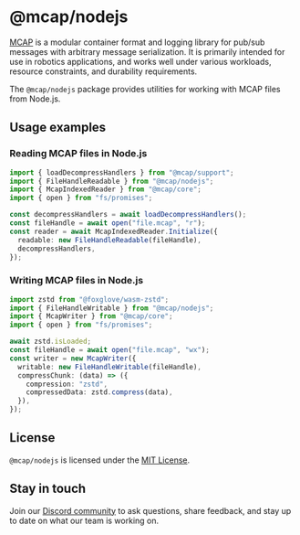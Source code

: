 # @mcap/nodejs

[MCAP](https://mcap.dev/) is a modular container format and logging library for pub/sub messages with arbitrary message serialization. It is primarily intended for use in robotics applications, and works well under various workloads, resource constraints, and durability requirements.

The `@mcap/nodejs` package provides utilities for working with MCAP files from Node.js.

## Usage examples

### Reading MCAP files in Node.js

```ts
import { loadDecompressHandlers } from "@mcap/support";
import { FileHandleReadable } from "@mcap/nodejs";
import { McapIndexedReader } from "@mcap/core";
import { open } from "fs/promises";

const decompressHandlers = await loadDecompressHandlers();
const fileHandle = await open("file.mcap", "r");
const reader = await McapIndexedReader.Initialize({
  readable: new FileHandleReadable(fileHandle),
  decompressHandlers,
});
```

### Writing MCAP files in Node.js

```ts
import zstd from "@foxglove/wasm-zstd";
import { FileHandleWritable } from "@mcap/nodejs";
import { McapWriter } from "@mcap/core";
import { open } from "fs/promises";

await zstd.isLoaded;
const fileHandle = await open("file.mcap", "wx");
const writer = new McapWriter({
  writable: new FileHandleWritable(fileHandle),
  compressChunk: (data) => ({
    compression: "zstd",
    compressedData: zstd.compress(data),
  }),
});
```

## License

`@mcap/nodejs` is licensed under the [MIT License](https://opensource.org/licenses/MIT).

## Stay in touch

Join our [Discord community](https://foxglove.dev/chat) to ask questions, share feedback, and stay up to date on what our team is working on.
